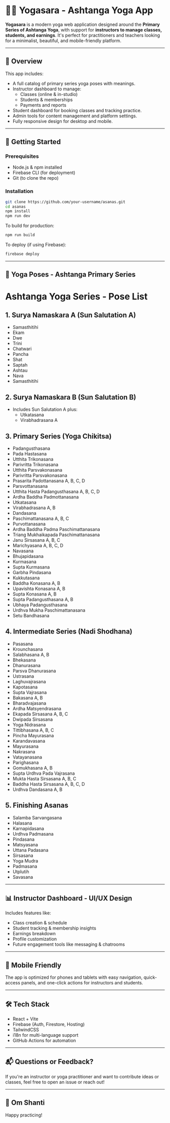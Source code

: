 # 🧘‍♀️ Yogasara - Ashtanga Yoga App

**Yogasara** is a modern yoga web application designed around the **Primary Series of Ashtanga Yoga**, with support for **instructors to manage classes, students, and earnings**. It's perfect for practitioners and teachers looking for a minimalist, beautiful, and mobile-friendly platform.

---

## 🌟 Overview

This app includes:

- A full catalog of primary series yoga poses with meanings.
- Instructor dashboard to manage:
  - Classes (online & in-studio)
  - Students & memberships
  - Payments and reports
- Student dashboard for booking classes and tracking practice.
- Admin tools for content management and platform settings.
- Fully responsive design for desktop and mobile.

---

## 🚀 Getting Started

### Prerequisites
- Node.js & npm installed
- Firebase CLI (for deployment)
- Git (to clone the repo)

### Installation

```bash
git clone https://github.com/your-username/asanas.git
cd asanas
npm install
npm run dev
```

To build for production:
```bash
npm run build
```

To deploy (if using Firebase):
```bash
firebase deploy
```

---

## 📖 Yoga Poses - Ashtanga Primary Series

# Ashtanga Yoga Series - Pose List

## 1. Surya Namaskara A (Sun Salutation A)
- Samasthitihi
- Ekam
- Dwe
- Trini
- Chatwari
- Pancha
- Shat
- Saptah
- Ashtau
- Nava
- Samasthitihi

## 2. Surya Namaskara B (Sun Salutation B)
- Includes Sun Salutation A plus:
  - Utkatasana
  - Virabhadrasana A

## 3. Primary Series (Yoga Chikitsa)
- Padangusthasana
- Pada Hastasana
- Utthita Trikonasana
- Parivritta Trikonasana
- Utthita Parsvakonasana
- Parivritta Parsvakonasana
- Prasarita Padottanasana A, B, C, D
- Parsvottanasana
- Utthita Hasta Padangusthasana A, B, C, D
- Ardha Baddha Padmottanasana
- Utkatasana
- Virabhadrasana A, B
- Dandasana
- Paschimattanasana A, B, C
- Purvottanasana
- Ardha Baddha Padma Paschimattanasana
- Triang Mukhaikapada Paschimattanasana
- Janu Sirsasana A, B, C
- Marichyasana A, B, C, D
- Navasana
- Bhujapidasana
- Kurmasana
- Supta Kurmasana
- Garbha Pindasana
- Kukkutasana
- Baddha Konasana A, B
- Upavishta Konasana A, B
- Supta Konasana A, B
- Supta Padangusthasana A, B
- Ubhaya Padangusthasana
- Urdhva Mukha Paschimattanasana
- Setu Bandhasana

## 4. Intermediate Series (Nadi Shodhana)
- Pasasana
- Krounchasana
- Salabhasana A, B
- Bhekasana
- Dhanurasana
- Parsva Dhanurasana
- Ustrasana
- Laghuvajrasana
- Kapotasana
- Supta Vajrasana
- Bakasana A, B
- Bharadvajasana
- Ardha Matsyendrasana
- Ekapada Sirsasana A, B, C
- Dwipada Sirsasana
- Yoga Nidrasana
- Tittibhasana A, B, C
- Pincha Mayurasana
- Karandavasana
- Mayurasana
- Nakrasana
- Vatayanasana
- Parighasana
- Gomukhasana A, B
- Supta Urdhva Pada Vajrasana
- Mukta Hasta Sirsasana A, B, C
- Baddha Hasta Sirsasana A, B, C, D
- Urdhva Dandasana A, B

## 5. Finishing Asanas
- Salamba Sarvangasana
- Halasana
- Karnapidasana
- Urdhva Padmasana
- Pindasana
- Matsyasana
- Uttana Padasana
- Sirsasana
- Yoga Mudra
- Padmasana
- Utplutih
- Savasana


---

## 📊 Instructor Dashboard - UI/UX Design

Includes features like:

- Class creation & schedule
- Student tracking & membership insights
- Earnings breakdown
- Profile customization
- Future engagement tools like messaging & chatrooms

---

## 📱 Mobile Friendly

The app is optimized for phones and tablets with easy navigation, quick-access panels, and one-click actions for instructors and students.

---

## 🛠 Tech Stack

- React + Vite
- Firebase (Auth, Firestore, Hosting)
- TailwindCSS
- i18n for multi-language support
- GitHub Actions for automation

---

## 📬 Questions or Feedback?

If you're an instructor or yoga practitioner and want to contribute ideas or classes, feel free to open an issue or reach out!

---

## 🙏 Om Shanti
Happy practicing!
